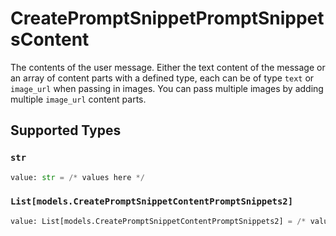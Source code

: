 # CreatePromptSnippetPromptSnippetsContent

The contents of the user message. Either the text content of the message or an array of content parts with a defined type, each can be of type `text` or `image_url` when passing in images. You can pass multiple images by adding multiple `image_url` content parts. 


## Supported Types

### `str`

```python
value: str = /* values here */
```

### `List[models.CreatePromptSnippetContentPromptSnippets2]`

```python
value: List[models.CreatePromptSnippetContentPromptSnippets2] = /* values here */
```

